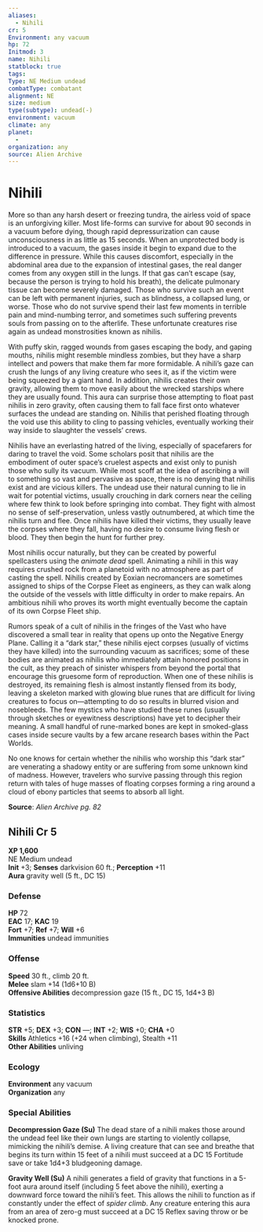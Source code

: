 ```yaml
---
aliases:
  - Nihili
cr: 5
Environment: any vacuum
hp: 72
Initmod: 3
name: Nihili
statblock: true
tags: 
Type: NE Medium undead
combatType: combatant
alignment: NE
size: medium
type(subtype): undead(-)
environment: vacuum
climate: any
planet:
  - 
organization: any
source: Alien Archive
---
```


# Nihili

More so than any harsh desert or freezing tundra, the airless void of space is an unforgiving killer. Most life-forms can survive for about 90 seconds in a vacuum before dying, though rapid depressurization can cause unconsciousness in as little as 15 seconds. When an unprotected body is introduced to a vacuum, the gases inside it begin to expand due to the difference in pressure. While this causes discomfort, especially in the abdominal area due to the expansion of intestinal gases, the real danger comes from any oxygen still in the lungs. If that gas can’t escape (say, because the person is trying to hold his breath), the delicate pulmonary tissue can become severely damaged. Those who survive such an event can be left with permanent injuries, such as blindness, a collapsed lung, or worse. Those who do not survive spend their last few moments in terrible pain and mind-numbing terror, and sometimes such suffering prevents souls from passing on to the afterlife. These unfortunate creatures rise again as undead monstrosities known as nihilis.

With puffy skin, ragged wounds from gases escaping the body, and gaping mouths, nihilis might resemble mindless zombies, but they have a sharp intellect and powers that make them far more formidable. A nihili’s gaze can crush the lungs of any living creature who sees it, as if the victim were being squeezed by a giant hand. In addition, nihilis creates their own gravity, allowing them to move easily about the wrecked starships where they are usually found. This aura can surprise those attempting to float past nihilis in zero gravity, often causing them to fall face first onto whatever surfaces the undead are standing on. Nihilis that perished floating through the void use this ability to cling to passing vehicles, eventually working their way inside to slaughter the vessels’ crews.

Nihilis have an everlasting hatred of the living, especially of spacefarers for daring to travel the void. Some scholars posit that nihilis are the embodiment of outer space’s cruelest aspects and exist only to punish those who sully its vacuum. While most scoff at the idea of ascribing a will to something so vast and pervasive as space, there is no denying that nihilis exist and are vicious killers. The undead use their natural cunning to lie in wait for potential victims, usually crouching in dark corners near the ceiling where few think to look before springing into combat. They fight with almost no sense of self-preservation, unless vastly outnumbered, at which time the nihilis turn and flee. Once nihilis have killed their victims, they usually leave the corpses where they fall, having no desire to consume living flesh or blood. They then begin the hunt for further prey.

Most nihilis occur naturally, but they can be created by powerful spellcasters using the _animate dead_ spell. Animating a nihili in this way requires crushed rock from a planetoid with no atmosphere as part of casting the spell. Nihilis created by Eoxian necromancers are sometimes assigned to ships of the Corpse Fleet as engineers, as they can walk along the outside of the vessels with little difficulty in order to make repairs. An ambitious nihili who proves its worth might eventually become the captain of its own Corpse Fleet ship.

Rumors speak of a cult of nihilis in the fringes of the Vast who have discovered a small tear in reality that opens up onto the Negative Energy Plane. Calling it a “dark star,” these nihilis eject corpses (usually of victims they have killed) into the surrounding vacuum as sacrifices; some of these bodies are animated as nihilis who immediately attain honored positions in the cult, as they preach of sinister whispers from beyond the portal that encourage this gruesome form of reproduction. When one of these nihilis is destroyed, its remaining flesh is almost instantly flensed from its body, leaving a skeleton marked with glowing blue runes that are difficult for living creatures to focus on—attempting to do so results in blurred vision and nosebleeds. The few mystics who have studied these runes (usually through sketches or eyewitness descriptions) have yet to decipher their meaning. A small handful of rune-marked bones are kept in smoked-glass cases inside secure vaults by a few arcane research bases within the Pact Worlds.

No one knows for certain whether the nihilis who worship this “dark star” are venerating a shadowy entity or are suffering from some unknown kind of madness. However, travelers who survive passing through this region return with tales of huge masses of floating corpses forming a ring around a cloud of ebony particles that seems to absorb all light.

**Source**:  _Alien Archive pg. 82_

## Nihili Cr 5

**XP 1,600**  
NE Medium undead  
**Init** +3; **Senses** darkvision 60 ft.; **Perception** +11  
**Aura** gravity well (5 ft., DC 15)

### Defense

**HP** 72  
**EAC** 17; **KAC** 19  
**Fort** +7; **Ref** +7; **Will** +6  
**Immunities** undead immunities  

### Offense

**Speed** 30 ft., climb 20 ft.  
**Melee** slam +14 (1d6+10 B)  
**Offensive Abilities** decompression gaze (15 ft., DC 15, 1d4+3 B)

### Statistics

**STR** +5; **DEX** +3; **CON** —; **INT** +2; **WIS** +0; **CHA** +0  
**Skills** Athletics +16 (+24 when climbing), Stealth +11  
**Other Abilities** unliving

### Ecology

**Environment** any vacuum  
**Organization** any

### Special Abilities

**Decompression Gaze (Su)** The dead stare of a nihili makes those around the undead feel like their own lungs are starting to violently collapse, mimicking the nihili’s demise. A living creature that can see and breathe that begins its turn within 15 feet of a nihili must succeed at a DC 15 Fortitude save or take 1d4+3 bludgeoning damage.

**Gravity Well (Su)** A nihili generates a field of gravity that functions in a 5-foot aura around itself (including 5 feet above the nihili), exerting a downward force toward the nihili’s feet. This allows the nihili to function as if constantly under the effect of _spider climb_. Any creature entering this aura from an area of zero-g must succeed at a DC 15 Reflex saving throw or be knocked prone.


